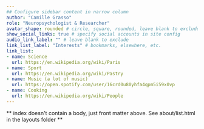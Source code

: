 ```yaml
---
## Configure sidebar content in narrow column
author: "Camille Grasso"
role: "Neuropsychologist & Researcher"
avatar_shape: rounded # circle, square, rounded, leave blank to exclude
show_social_links: true # specify social accounts in site config
audio_link_label: "" # leave blank to exclude
link_list_label: "Interests" # bookmarks, elsewhere, etc.
link_list:
- name: Science
  url: https://en.wikipedia.org/wiki/Paris
- name: Sport
  url: https://en.wikipedia.org/wiki/Pastry
- name: Music (a lot of music)
  url: https://open.spotify.com/user/16crd0u80yhfa4qpm5i59x0vp
- name: Cooking
  url: https://en.wikipedia.org/wiki/People
---
```


** index doesn't contain a body, just front matter above.
See about/list.html in the layouts folder **